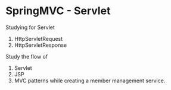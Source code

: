 # SpringMVC - Servlet
Studying for Servlet
1. HttpServletRequest
2. HttpServletResponse

Study the flow of 
1. Servlet
2. JSP
3. MVC patterns 
while creating a member management service.


